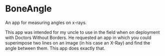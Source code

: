 # BoneAngle
An app for measuring angles on x-rays.

This app was intended for my uncle to use in the field when on deployment with Doctors Without Borders. He requested an app in which you could superimpose two lines on an image (in his case an X-Ray) and find the angle between them. This app does exactly that.
